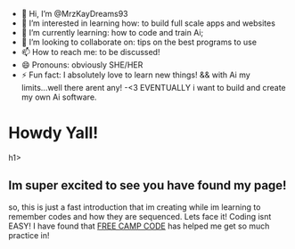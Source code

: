 - 👋 Hi, I’m @MrzKayDreams93
- 👀 I’m interested in learning how: to build full scale apps and websites
- 🌱 I’m currently learning: how to code and train Ai;
- 💞️ I’m looking to collaborate on: tips on the best programs to use
- 📫 How to reach me: to be discussed! 
- 😄 Pronouns: obviously SHE/HER
- ⚡ Fun fact: I absolutely love to learn new things! && with Ai my limits...well there arent any! 
-<3      EVENTUALLY i want to build and create my own Ai software.
<!---
MrzKayDreams93/MrzKayDreams93 is a ✨ special ✨ repository because its `README.md` (this file) appears on your GitHub profile.
You can click the Preview link to take a look at your changes.
--->
<html>
  <body><h1>Howdy Yall!</h1>h1>
  <h2>Im super excited to see you have found my page!</h2>
  <p>so, this is just a fast introduction that im creating while im learning to remember codes and how they are sequenced. <bold> Lets face it!</bold> <italic>Coding isnt <bold>EASY!</bold></italic> I have found that <a href="https://freecampcode.org">FREE CAMP CODE</a> has helped me get so much practice in!
  </p>
  </body>
</html>
